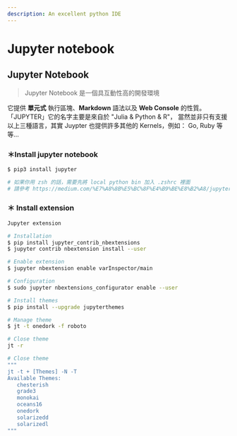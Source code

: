 ```yaml
---
description: An excellent python IDE
---
```


# Jupyter notebook

## Jupyter Notebook 

> Jupyter Notebook 是一個具互動性高的開發環境

它提供 **單元式** 執行區塊、**Markdown** 語法以及 **Web Console** 的性質。「JUPYTER」它的名字主要是來自於 "Julia & Python & R"， 當然並非只有支援以上三種語言，其實 Juypter 也提供許多其他的 Kernels，例如： Go, Ruby 等等...

### ＊Install jupyter notebook

```bash
$ pip3 install jupyter

# 如果你用 zsh 的話，需要先將 local python bin 加入 .zshrc 裡面
# 請參考 https://medium.com/%E7%A8%8B%E5%BC%8F%E4%B9%BE%E8%B2%A8/jupyter-notebook-%E5%95%8F%E9%A1%8C-jupyter-command-not-found-a0764d253c65
```

### ＊ Install extension

```bash
Jupyter extension

# Installation
$ pip install jupyter_contrib_nbextensions
$ jupyter contrib nbextension install --user

# Enable extension
$ jupyter nbextension enable varInspector/main

# Configuration
$ sudo jupyter nbextensions_configurator enable --user

# Install themes
$ pip install --upgrade jupyterthemes

# Manage theme
$ jt -t onedork -f roboto

# Close theme
jt -r

# Close theme
"""
jt -t + [Themes] -N -T
Available Themes:
   chesterish
   grade3
   monokai
   oceans16
   onedork
   solarizedd
   solarizedl
"""
```

